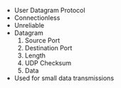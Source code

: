 * User Datagram Protocol
* Connectionless
* Unreliable
* Datagram 
  1. Source Port
  2. Destination Port
  3. Length
  4. UDP Checksum
  5. Data
* Used for small data transmissions
